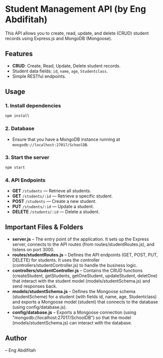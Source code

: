 # Student Management API (by Eng Abdifitah)

This API allows you to create, read, update, and delete (CRUD) student records using Express.js and MongoDB (Mongoose).

## Features
- **CRUD**: Create, Read, Update, Delete student records.
- Student data fields: `id`, `name`, `age`, `Studentclass`.
- Simple RESTful endpoints.

## Usage

### 1. Install dependencies
```bash
npm install
```

### 2. Database
- Ensure that you have a MongoDB instance running at `mongodb://localhost:27017/SchoolDB`.

### 3. Start the server
```bash
npm start
```

### 4. API Endpoints
- **GET** `/students` — Retrieve all students.
- **GET** `/students/:id` — Retrieve a specific student.
- **POST** `/students` — Create a new student.
- **PUT** `/students/:id` — Update a student.
- **DELETE** `/students/:id` — Delete a student.

## Important Files & Folders
- **server.js** – The entry point of the application. It sets up the Express server, connects to the API routes (from routes/studentRoutes.js), and listens on port 3000.
- **routes/studentRoutes.js** – Defines the API endpoints (GET, POST, PUT, DELETE) for students. It uses the controller (controllers/studentController.js) to handle the business logic.
- **controllers/studentController.js** – Contains the CRUD functions (createStudent, getStudents, getOneStudent, updateStudent, deletOne) that interact with the student model (models/studentSchema.js) and send responses back.
- **models/studentSchema.js** – Defines the Mongoose schema (studentScheme) for a student (with fields id, name, age, Studentclass) and exports a Mongoose model (student) that connects to the database (using config/database.js).
- **config/database.js** – Exports a Mongoose connection (using "mongodb://localhost:27017/SchoolDB") so that the model (models/studentSchema.js) can interact with the database.

## Author
– Eng Abdifitah 